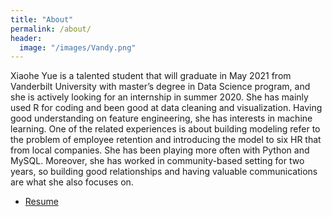 ```yaml
---
title: "About"
permalink: /about/
header:
  image: "/images/Vandy.png"
---
```


Xiaohe Yue is a talented student that will graduate in May 2021 from Vanderbilt University with master’s degree in Data Science program, and she is actively looking for an internship in summer 2020. She has mainly used R for coding and been good at data cleaning and visualization. Having good understanding on feature engineering, she has interests in machine learning. One of the related experiences is about building modeling refer to the problem of employee retention and introducing the model to six HR that from local companies. She has been playing more often with Python and MySQL. Moreover, she has worked in community-based setting for two years, so building good relationships and having valuable communications are what she also focuses on.



* [Resume](https://drive.google.com/file/d/1PHVbkXI3QHW_J83XRJI5dwaWmqkdGU8T/view?usp=sharing)